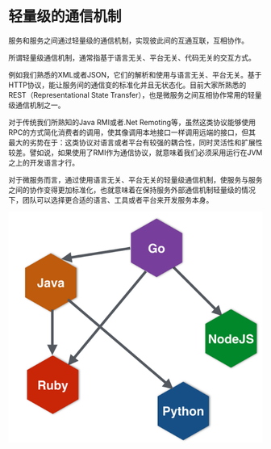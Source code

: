 # 轻量级的通信机制

服务和服务之间通过轻量级的通信机制，实现彼此间的互通互联，互相协作。

所谓轻量级通信机制，通常指基于语言无关、平台无关、代码无关的交互方式。

例如我们熟悉的XML或者JSON，它们的解析和使用与语言无关、平台无关。基于HTTP协议，能让服务间的通信变的标准化并且无状态化。目前大家所熟悉的REST（Representational State Transfer），也是微服务之间互相协作常用的轻量级通信机制之一。

对于传统我们所熟知的Java RMI或者.Net Remoting等，虽然这类协议能够使用RPC的方式简化消费者的调用，使其像调用本地接口一样调用远端的接口，但其最大的劣势在于：这类协议对语言或者平台有较强的耦合性，同时灵活性和扩展性较差。譬如说，如果使用了RMI作为通信协议，就意味着我们必须采用运行在JVM之上的开发语言才行。

对于微服务而言，通过使用语言无关、平台无关的轻量级通信机制，使服务与服务之间的协作变得更加标准化，也就意味着在保持服务外部通信机制轻量级的情况下，团队可以选择更合适的语言、工具或者平台来开发服务本身。

<img src="images/technology-agnostic-api-800-600.png" />